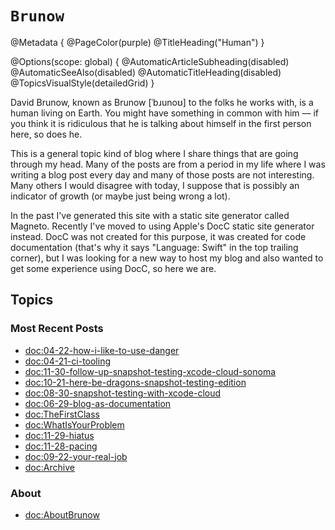 # ``Brunow``

@Metadata {
  @PageColor(purple)
  @TitleHeading("Human")
}

@Options(scope: global) {
  @AutomaticArticleSubheading(disabled)
  @AutomaticSeeAlso(disabled)
  @AutomaticTitleHeading(disabled)
  @TopicsVisualStyle(detailedGrid)
}

David Brunow, known as Brunow [ˈbɹunoʊ] to the folks he works with, is a human living on Earth. You might have something in common with him &mdash; if you think it is ridiculous that he is talking about himself in the first person here, so does he.

This is a general topic kind of blog where I share things that are going through my head. Many of the posts are from a period in my life where I was writing a blog post every day and many of those posts are not interesting. Many others I would disagree with today, I suppose that is possibly an indicator of growth (or maybe just being wrong a lot).

In the past I've generated this site with a static site generator called Magneto. Recently I've moved to using Apple's DocC static site generator instead. DocC was not created for this purpose, it was created for code documentation (that's why it says "Language: Swift" in the top trailing corner), but I was looking for a new way to host my blog and also wanted to get some experience using DocC, so here we are.

## Topics

### Most Recent Posts

- <doc:04-22-how-i-like-to-use-danger>
- <doc:04-21-ci-tooling>
- <doc:11-30-follow-up-snapshot-testing-xcode-cloud-sonoma>
- <doc:10-21-here-be-dragons-snapshot-testing-edition>
- <doc:08-30-snapshot-testing-with-xcode-cloud>
- <doc:06-29-blog-as-documentation>
- <doc:TheFirstClass>
- <doc:WhatIsYourProblem>
- <doc:11-29-hiatus>
- <doc:11-28-pacing>
- <doc:09-22-your-real-job>
- <doc:Archive>

### About

- <doc:AboutBrunow>
